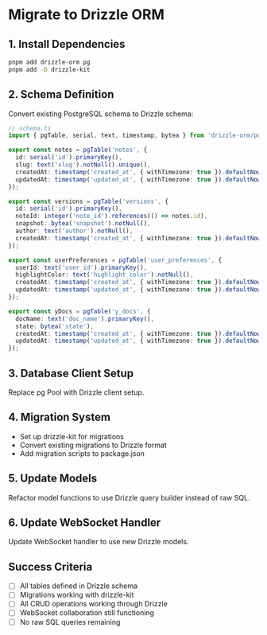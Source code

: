 # Migrate to Drizzle ORM

## 1. Install Dependencies
```bash
pnpm add drizzle-orm pg
pnpm add -D drizzle-kit
```

## 2. Schema Definition
Convert existing PostgreSQL schema to Drizzle schema:
```typescript
// schema.ts
import { pgTable, serial, text, timestamp, bytea } from 'drizzle-orm/pg-core';

export const notes = pgTable('notes', {
  id: serial('id').primaryKey(),
  slug: text('slug').notNull().unique(),
  createdAt: timestamp('created_at', { withTimezone: true }).defaultNow(),
  updatedAt: timestamp('updated_at', { withTimezone: true }).defaultNow()
});

export const versions = pgTable('versions', {
  id: serial('id').primaryKey(),
  noteId: integer('note_id').references(() => notes.id),
  snapshot: bytea('snapshot').notNull(),
  author: text('author').notNull(),
  createdAt: timestamp('created_at', { withTimezone: true }).defaultNow()
});

export const userPreferences = pgTable('user_preferences', {
  userId: text('user_id').primaryKey(),
  highlightColor: text('highlight_color').notNull(),
  createdAt: timestamp('created_at', { withTimezone: true }).defaultNow(),
  updatedAt: timestamp('updated_at', { withTimezone: true }).defaultNow()
});

export const yDocs = pgTable('y_docs', {
  docName: text('doc_name').primaryKey(),
  state: bytea('state'),
  createdAt: timestamp('created_at', { withTimezone: true }).defaultNow(),
  updatedAt: timestamp('updated_at', { withTimezone: true }).defaultNow()
});
```

## 3. Database Client Setup
Replace pg Pool with Drizzle client setup.

## 4. Migration System
- Set up drizzle-kit for migrations
- Convert existing migrations to Drizzle format
- Add migration scripts to package.json

## 5. Update Models
Refactor model functions to use Drizzle query builder instead of raw SQL.

## 6. Update WebSocket Handler
Update WebSocket handler to use new Drizzle models.

## Success Criteria
- [ ] All tables defined in Drizzle schema
- [ ] Migrations working with drizzle-kit
- [ ] All CRUD operations working through Drizzle
- [ ] WebSocket collaboration still functioning
- [ ] No raw SQL queries remaining
